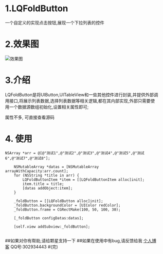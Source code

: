 # 1.LQFoldButton
一个自定义的实现点击按钮,展现一个下拉列表的控件

# 2.效果图
![效果图](https://github.com/LQQZYY/LZFoldButton/blob/master/aaa.gif)

# 3.介绍
LQFoldButton是将UIButton,UITableView和一些其他控件进行封装,并提供外部调用接口,将展示列表数据,选择列表数据等相关逻辑,都在其内部实现,外部只需要使用一个数据源数组初始化,设置相关属性即可;

属性不多, 可直接查看源码

# 4. 使用

```
NSArray *arr = @[@"测试1",@"测试2",@"测试3",@"测试4",@"测试5",@"测试6",@"测试7",@"测试8"];
    
    NSMutableArray *datas = [NSMutableArray arrayWithCapacity:arr.count];
    for (NSString *title in arr) {
        LQFoldButtonItem *item = [[LQFoldButtonItem alloc]init];
        item.title = title;
        [datas addObject:item];
    }
    
    _foldButton = [[LQFoldButton alloc]init];
    _foldButton.backgroundColor = [UIColor redColor];
    _foldButton.frame = CGRectMake(100, 50, 100, 30);

    [_foldButton configDatas:datas];
    
    [self.view addSubview:_foldButton];
    
```

##如果对你有帮助,请给颗星支持一下
##如果在使用中有bug,请反馈给我
[个人博客](http://blog.csdn.net/lqq200912408)
QQ号:302934443
#(完)
